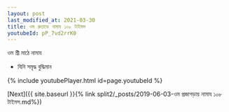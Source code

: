 ```yaml
---
layout: post
last_modified_at: 2021-03-30
title: ওম রুতাভে নামায ১০৮ টাইমস
youtubeId: pP_7vd2rrK0
---
```

 
 
 ওম শ্রী মাঠে নামায  
 
 -  যিনি সমৃদ্ধ বুদ্ধিমান 
 
  
 
  
 
 
 
 
 
 


{% include youtubePlayer.html id=page.youtubeId %}
 
[Next]({{ site.baseurl }}{% link  split2/_posts/2019-06-03-ওম প্রজাগড়ায় নামায ১০৮ টাইমস.md%})
 
